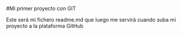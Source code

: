 #Mi primer proyecto con GIT

Este será mi fichero readme.md que luego me servirá cuando suba mi proyecto a la plataforma GitHub